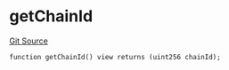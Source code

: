 # getChainId
[Git Source](https://github.com/llama-community/vertex-v1/blob/c0a7c9f04e342708f9be1f47af1a4e805eea767d/src/utils/Helpers.sol)


```solidity
function getChainId() view returns (uint256 chainId);
```

